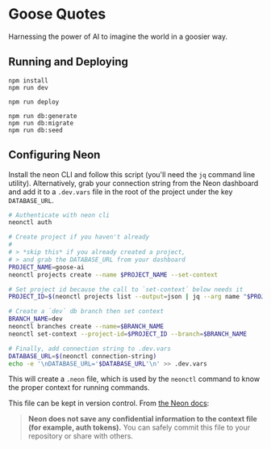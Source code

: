 # Goose Quotes

Harnessing the power of AI to imagine the world in a goosier way.


## Running and Deploying

```
npm install
npm run dev
```

```
npm run deploy
```

```
npm run db:generate
npm run db:migrate
npm run db:seed
```

## Configuring Neon

Install the neon CLI and follow this script (you'll need the `jq` command line utility). Alternatively, grab your connection string from the Neon dashboard and add it to a `.dev.vars` file in the root of the project under the key `DATABASE_URL`.

```sh
# Authenticate with neon cli
neonctl auth

# Create project if you haven't already
#
# > *skip this* if you already created a project,
# > and grab the DATABASE_URL from your dashboard
PROJECT_NAME=goose-ai
neonctl projects create --name $PROJECT_NAME --set-context

# Set project id because the call to `set-context` below needs it
PROJECT_ID=$(neonctl projects list --output=json | jq --arg name "$PROJECT_NAME" '.projects[] | select(.name == $name) | .id')

# Create a `dev` db branch then set context
BRANCH_NAME=dev
neonctl branches create --name=$BRANCH_NAME
neonctl set-context --project-id=$PROJECT_ID --branch=$BRANCH_NAME

# Finally, add connection string to .dev.vars
DATABASE_URL=$(neonctl connection-string)
echo -e '\nDATABASE_URL='$DATABASE_URL'\n' >> .dev.vars
```

This will create a `.neon` file, which is used by the `neonctl` command to know the proper context for running commands. 

This file can be kept in version control. From [the Neon docs](https://neon.tech/docs/reference/cli-set-context):

> **Neon does not save any confidential information to the context file (for example, auth tokens).** You can safely commit this file to your repository or share with others.